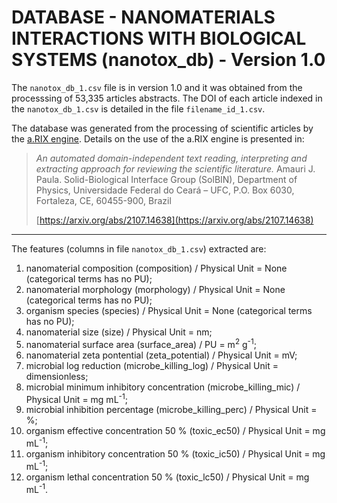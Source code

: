 DATABASE - NANOMATERIALS INTERACTIONS WITH BIOLOGICAL SYSTEMS (nanotox_db) - Version 1.0
===============================================================================

The `nanotox_db_1.csv` file is in version 1.0 and it was obtained from the
processsing of 53,335 articles abstracts. The DOI of each
article indexed in the `nanotox_db_1.csv` is detailed in the file
`filename_id_1.csv`.

The database was generated from the
processing of scientific articles by the [a.RIX
engine](https://github.com/amaurijp/aRIX). Details on the use of the a.RIX
engine is presented in:

> *An automated domain-independent text reading, interpreting and extracting
> approach for reviewing the scientific literature.*
> Amauri J. Paula.
> Solid-Biological Interface Group (SolBIN), Department of Physics,
> Universidade Federal
> do Ceará – UFC, P.O. Box 6030, Fortaleza, CE, 60455-900, Brazil
>
> [https://arxiv.org/abs/2107.14638](https://arxiv.org/abs/2107.14638)

-------------------------------------------------------------------------------

The features (columns in file `nanotox_db_1.csv`) extracted are:

1. nanomaterial composition (composition) / Physical Unit = None (categorical terms has no PU);
2. nanomaterial morphology (morphology) / Physical Unit = None (categorical terms has no PU);
3. organism species (species) / Physical Unit = None (categorical terms has no PU);
4. nanomaterial size (size) / Physical Unit = nm;
5. nanomaterial surface area (surface_area) / PU = m<sup>2</sup> g<sup>-1</sup>;
6. nanomaterial zeta pontential (zeta_potential) / Physical Unit = mV;
7. microbial log reduction (microbe_killing_log) / Physical Unit = dimensionless;
8. microbial minimum inhibitory concentration (microbe_killing_mic) / Physical Unit = mg mL<sup>-1</sup>;
9. microbial inhibition percentage (microbe_killing_perc) / Physical Unit = %;
10. organism effective concentration 50 % (toxic_ec50) / Physical Unit = mg mL<sup>-1</sup>;
11. organism inhibitory concentration 50 % (toxic_ic50) / Physical Unit = mg mL<sup>-1</sup>;
12. organism lethal concentration 50 % (toxic_lc50) / Physical Unit = mg mL<sup>-1</sup>.
